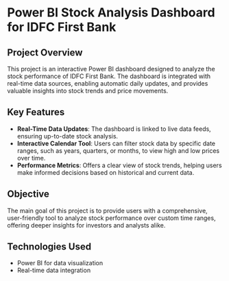 
# Power BI Stock Analysis Dashboard for IDFC First Bank

## Project Overview
This project is an interactive Power BI dashboard designed to analyze the stock performance of IDFC First Bank. The dashboard is integrated with real-time data sources, enabling automatic daily updates, and provides valuable insights into stock trends and price movements.

## Key Features
- **Real-Time Data Updates**: The dashboard is linked to live data feeds, ensuring up-to-date stock analysis.
- **Interactive Calendar Tool**: Users can filter stock data by specific date ranges, such as years, quarters, or months, to view high and low prices over time.
- **Performance Metrics**: Offers a clear view of stock trends, helping users make informed decisions based on historical and current data.
  
## Objective
The main goal of this project is to provide users with a comprehensive, user-friendly tool to analyze stock performance over custom time ranges, offering deeper insights for investors and analysts alike.

## Technologies Used
- Power BI for data visualization
- Real-time data integration
